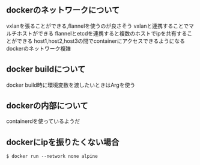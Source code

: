 ## dockerのネットワークについて
vxlanを張ることができる,flannelを使うのが良さそう
vxlanと連携することでマルチホストができる
flannelとetcdを連携すると複数のホストでipを共有することができる host1,host2,host3の間でcontainerにアクセスできるようになる
dockerのネットワーク複雑

## docker buildについて
docker build時に環境変数を渡したいときはArgを使う

## dockerの内部について
containerdを使っているようだ

## dockerにipを振りたくない場合
`$ docker run --network none alpine`
